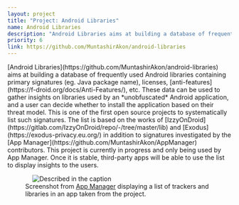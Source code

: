```yaml
---
layout: project
title: "Project: Android Libraries"
name: Android Libraries
description: "Android Libraries aims at building a database of frequently used Android libraries containing primary signatures (eg. Java package name), licenses, anti-features, etc."
priority: 6
link: https://github.com/MuntashirAkon/android-libraries
---
```


<div class="flex">
  <div class="layout-2-3" markdown="block">
[Android Libraries](https://github.com/MuntashirAkon/android-libraries) aims at building a database of frequently used Android libraries containing primary signatures (eg. Java package name), licenses, [anti-features](https://f-droid.org/docs/Anti-Features/), etc. These data can be used to gather insights on libraries used by an *unobfuscated* Android application, and a user can decide whether to install the application based on their threat model. This is one of the first open source projects to systematically list such signatures. The list is based on the works of [IzzyOnDroid](https://gitlab.com/IzzyOnDroid/repo/-/tree/master/lib) and [Exodus](https://exodus-privacy.eu.org/) in addition to signatures investigated by the [App Manager](https://github.com/MuntashirAkon/AppManager) contributors. This project is currently in progress and only being used by App Manager. Once it is stable, third-party apps will be able to use the list to display insights to the users.
  </div>
  <div class="layout-1-3 center">
    <figure style="display: block">
      <img style="max-width: 24rem; margin: 0 1rem" src="{{ '/images/androlibs-am.png' | relative_url }}" alt="Described in the caption">
      <figcaption>Screenshot from <a href="https://github.com/MuntashirAkon/AppManager">App Manager</a> displaying a list of trackers and libraries in an app taken from the project.</figcaption>
    </figure>
  </div>
</div>
